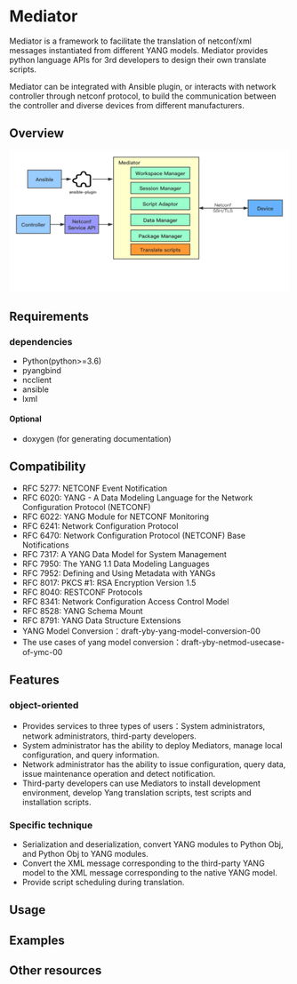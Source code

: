 # Mediator

Mediator is a framework to facilitate the translation of netconf/xml messages instantiated from different YANG models. Mediator provides python language APIs for 3rd developers to design their own translate scripts.

Mediator can be integrated with Ansible plugin, or interacts with network controller through netconf protocol, to build the communication between the controller and diverse devices from different manufacturers.

## Overview
![](https://github.com/qiangzhang0925/images/raw/master/img/logical-overview%20(2).png)

## Requirements
### dependencies
- Python(python>=3.6)
- pyangbind
- ncclient
- ansible
- lxml

####  Optional
- doxygen (for generating documentation)

## Compatibility

- RFC 5277: NETCONF Event Notification
- RFC 6020: YANG - A Data Modeling Language for the Network Configuration Protocol (NETCONF) 
- RFC 6022: YANG Module for NETCONF Monitoring
- RFC 6241: Network Configuration Protocol
- RFC 6470: Network Configuration Protocol (NETCONF) Base Notifications
- RFC 7317: A YANG Data Model for System Management
- RFC 7950: The YANG 1.1 Data Modeling Languages
- RFC 7952: Defining and Using Metadata with YANGs
- RFC 8017: PKCS #1: RSA Encryption Version 1.5
- RFC 8040: RESTCONF Protocols
- RFC 8341: Network Configuration Access Control Model
- RFC 8528: YANG Schema Mount
- RFC 8791: YANG Data Structure Extensions
- YANG Model Conversion：draft-yby-yang-model-conversion-00
- The use cases of yang model conversion：draft-yby-netmod-usecase-of-ymc-00

## Features
### object-oriented
- Provides services to three types of users：System administrators, network administrators, third-party developers.
- System administrator has the ability to deploy Mediators, manage local configuration, and query information.
- Network administrator has the ability to issue configuration, query data, issue maintenance operation and detect notification.
- Third-party developers can use Mediators to install development environment, develop Yang translation scripts, test scripts and installation scripts.

### Specific technique
- Serialization and deserialization, convert YANG modules to Python Obj, and Python Obj to YANG modules.
- Convert the XML message corresponding to the third-party YANG model to the XML message corresponding to the native YANG model.
- Provide script scheduling during translation.

##  Usage


## Examples


## Other resources
